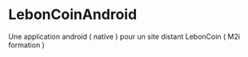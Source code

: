# LebonCoinAndroid
Une application android ( native ) pour un site distant LebonCoin ( M2i formation )
